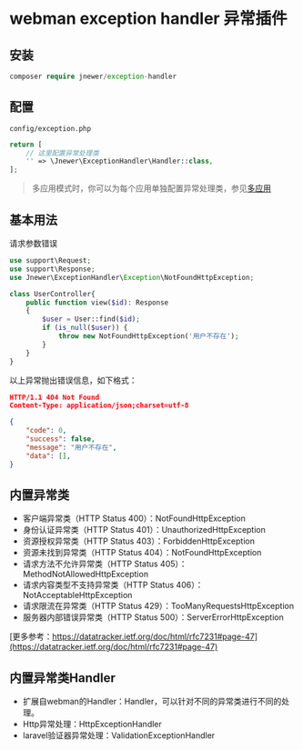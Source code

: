 # webman exception handler 异常插件

## 安装

```php
composer require jnewer/exception-handler
```

## 配置

`config/exception.php`

```php
return [
    // 这里配置异常处理类
    '' => \Jnewer\ExceptionHandler\Handler::class,
];
```

> 多应用模式时，你可以为每个应用单独配置异常处理类，参见[多应用](https://www.workerman.net/doc/webman/multiapp.html)

## 基本用法

请求参数错误

```php
use support\Request;
use support\Response;
use Jnewer\ExceptionHandler\Exception\NotFoundHttpException;

class UserController{
    public function view($id): Response
    {
        $user = User::find($id);
        if (is_null($user)) {
            throw new NotFoundHttpException('用户不存在');
        }
    }
}
```

以上异常抛出错误信息，如下格式：

```json
HTTP/1.1 404 Not Found
Content-Type: application/json;charset=utf-8

{
    "code": 0,
    "success": false,
    "message": "用户不存在",
    "data": [],
}
```

## 内置异常类

- 客户端异常类（HTTP Status 400）：NotFoundHttpException
- 身份认证异常类（HTTP Status 401）：UnauthorizedHttpException
- 资源授权异常类（HTTP Status 403）：ForbiddenHttpException
- 资源未找到异常类（HTTP Status 404）：NotFoundHttpException
- 请求方法不允许异常类（HTTP Status 405）：MethodNotAllowedHttpException
- 请求内容类型不支持异常类（HTTP Status 406）：NotAcceptableHttpException
- 请求限流在异常类（HTTP Status 429）：TooManyRequestsHttpException
- 服务器内部错误异常类（HTTP Status 500）：ServerErrorHttpException

[更多参考：https://datatracker.ietf.org/doc/html/rfc7231#page-47](https://datatracker.ietf.org/doc/html/rfc7231#page-47)

## 内置异常类Handler

- 扩展自webman的Handler：Handler，可以针对不同的异常类进行不同的处理。
- Http异常处理：HttpExceptionHandler
- laravel验证器异常处理：ValidationExceptionHandler
